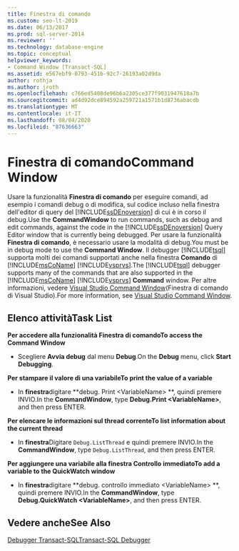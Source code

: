 ```yaml
---
title: Finestra di comando
ms.custom: seo-lt-2019
ms.date: 06/13/2017
ms.prod: sql-server-2014
ms.reviewer: ''
ms.technology: database-engine
ms.topic: conceptual
helpviewer_keywords:
- Command Window [Transact-SQL]
ms.assetid: e567ebf9-0793-451b-92c7-26193a02d9da
author: rothja
ms.author: jroth
ms.openlocfilehash: c766ed5408de96b6a2305ce377f9031947618a7b
ms.sourcegitcommit: ad4d92dce894592a259721a1571b1d8736abacdb
ms.translationtype: MT
ms.contentlocale: it-IT
ms.lasthandoff: 08/04/2020
ms.locfileid: "87636663"
---
```

# <a name="command-window"></a><span data-ttu-id="92901-102">Finestra di comando</span><span class="sxs-lookup"><span data-stu-id="92901-102">Command Window</span></span>
  <span data-ttu-id="92901-103">Usare la funzionalità **Finestra di comando** per eseguire comandi, ad esempio i comandi debug o di modifica, sul codice incluso nella finestra dell'editor di query del [!INCLUDE[ssDEnoversion](../../includes/ssdenoversion-md.md)] di cui è in corso il debug.</span><span class="sxs-lookup"><span data-stu-id="92901-103">Use the **CommandWindow** to run commands, such as debug and edit commands, against the code in the [!INCLUDE[ssDEnoversion](../../includes/ssdenoversion-md.md)] Query Editor window that is currently being debugged.</span></span> <span data-ttu-id="92901-104">Per usare la funzionalità **Finestra di comando**, è necessario usare la modalità di debug.</span><span class="sxs-lookup"><span data-stu-id="92901-104">You must be in debug mode to use the **Command Window**.</span></span> <span data-ttu-id="92901-105">Il debugger [!INCLUDE[tsql](../../includes/tsql-md.md)] supporta molti dei comandi supportati anche nella finestra **Comando** di [!INCLUDE[msCoName](../../includes/msconame-md.md)] [!INCLUDE[vsprvs](../../includes/vsprvs-md.md)].</span><span class="sxs-lookup"><span data-stu-id="92901-105">The [!INCLUDE[tsql](../../includes/tsql-md.md)] debugger supports many of the commands that are also supported in the [!INCLUDE[msCoName](../../includes/msconame-md.md)] [!INCLUDE[vsprvs](../../includes/vsprvs-md.md)] **Command** window.</span></span> <span data-ttu-id="92901-106">Per altre informazioni, vedere [Visual Studio Command Window](https://go.microsoft.com/fwlink/?LinkId=112007)(Finestra di comando di Visual Studio).</span><span class="sxs-lookup"><span data-stu-id="92901-106">For more information, see [Visual Studio Command Window](https://go.microsoft.com/fwlink/?LinkId=112007).</span></span>  
  
## <a name="task-list"></a><span data-ttu-id="92901-107">Elenco attività</span><span class="sxs-lookup"><span data-stu-id="92901-107">Task List</span></span>  
 <span data-ttu-id="92901-108">**Per accedere alla funzionalità Finestra di comando**</span><span class="sxs-lookup"><span data-stu-id="92901-108">**To access the Command Window**</span></span>  
  
-   <span data-ttu-id="92901-109">Scegliere **Avvia debug** dal menu **Debug**.</span><span class="sxs-lookup"><span data-stu-id="92901-109">On the **Debug** menu, click **Start Debugging**.</span></span>  
  
 <span data-ttu-id="92901-110">**Per stampare il valore di una variabile**</span><span class="sxs-lookup"><span data-stu-id="92901-110">**To print the value of a variable**</span></span>  
  
-   <span data-ttu-id="92901-111">In **finestra**digitare \*\*debug. Print \<VariableName> \*\*, quindi premere INVIO.</span><span class="sxs-lookup"><span data-stu-id="92901-111">In the **CommandWindow**, type **Debug.Print \<VariableName>**, and then press ENTER.</span></span>  
  
 <span data-ttu-id="92901-112">**Per elencare le informazioni sul thread corrente**</span><span class="sxs-lookup"><span data-stu-id="92901-112">**To list information about the current thread**</span></span>  
  
-   <span data-ttu-id="92901-113">In **finestra**Digitare `Debug.ListThread` e quindi premere INVIO.</span><span class="sxs-lookup"><span data-stu-id="92901-113">In the **CommandWindow**, type `Debug.ListThread`, and then press ENTER.</span></span>  
  
 <span data-ttu-id="92901-114">**Per aggiungere una variabile alla finestra Controllo immediato**</span><span class="sxs-lookup"><span data-stu-id="92901-114">**To add a variable to the QuickWatch window**</span></span>  
  
-   <span data-ttu-id="92901-115">In **finestra**digitare \*\*debug. controllo immediato \<VariableName> \*\*, quindi premere INVIO.</span><span class="sxs-lookup"><span data-stu-id="92901-115">In the **CommandWindow**, type **Debug.QuickWatch \<VariableName>**, and then press ENTER.</span></span>  
  
## <a name="see-also"></a><span data-ttu-id="92901-116">Vedere anche</span><span class="sxs-lookup"><span data-stu-id="92901-116">See Also</span></span>  
 [<span data-ttu-id="92901-117">Debugger Transact-SQL</span><span class="sxs-lookup"><span data-stu-id="92901-117">Transact-SQL Debugger</span></span>](transact-sql-debugger.md)  

